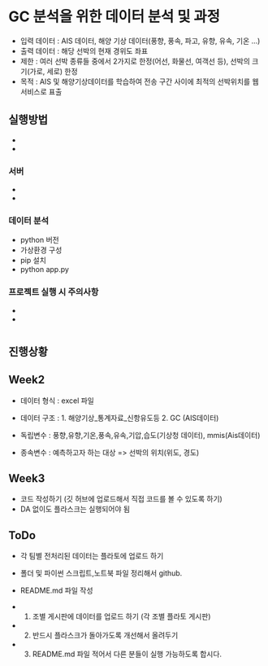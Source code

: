 # GC 분석을 위한 데이터 분석 및 과정
- 입력 데이터 : AIS 데이터, 해양 기상 데이터(풍향, 풍속, 파고, 유향, 유속, 기온 ...)
- 출력 데이터 : 해당 선박의 현재 경위도 좌표
- 제한 : 여러 선박 종류들 중에서 2가지로 한정(어선, 화물선, 여객선 등), 선박의 크기(가로, 세로) 한정  
- 목적 : AIS 및 해양기상데이터를 학습하여 전송 구간 사이에 최적의 선박위치를 웹서비스로 표출  

## 실행방법

- 
-

### 서버
-
-

### 데이터 분석
- python 버전
- 가상환경 구성
- pip 설치
- python app.py

### 프로젝트 실행 시 주의사항
-
-

#

## 진행상황

## Week2
- 데이터 형식 : excel 파일
- 데이터 구조 : 1. 해양기상_통계자료_신항유도등
               2. GC (AIS데이터) 

- 독립변수 : 풍향,유향,기온,풍속,유속,기압,습도(기상청 데이터),  mmis(Ais데이터)  
- 종속변수 : 예측하고자 하는 대상 => 선박의 위치(위도, 경도)

## Week3
- 코드 작성하기 (깃 허브에 업로드해서 직접 코드를 볼 수 있도록 하기)
- DA 없이도 플라스크는 실행되어야 됨

## ToDo
-  각 팀별 전처리된 데이터는 플라토에 업로드 하기
-  폴더 및 파이썬 스크립트,노트북 파일 정리해서 github.
-  README.md 파일 작성 


- 1. 조별 게시판에 데이터를 업로드 하기 (각 조별 플라토 게시판)
- 2. 반드시 플라스크가 돌아가도록 개선해서 올려두기
- 3. README.md 파일 적어서 다른 분들이 실행 가능하도록 합시다.
